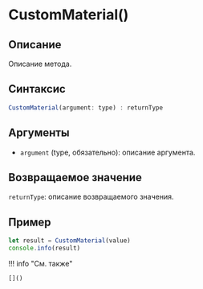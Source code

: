 # CustomMaterial()

## Описание
Описание метода.

## Синтаксис
```javascript
CustomMaterial(argument: type) : returnType
```

## Аргументы
- `argument` (type, обязательно): описание аргумента.

## Возвращаемое значение
`returnType`: описание возвращаемого значения.

## Пример
```javascript linenums="1"
let result = CustomMaterial(value)
console.info(result)
```

!!! info "См. также"

    []()

